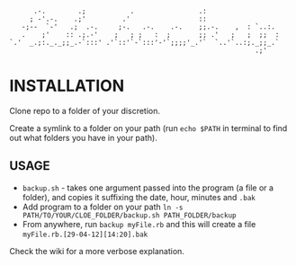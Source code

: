           .-.        .;           .                .:
         ; -'.-.    .;'         .'                 ::
       -;--  `-'   .;  .-.     ;-.   .-.    .-.    ;;.-.    ,  : `..:.
       .    ;'    :: .;.-'    ;   ; ;   :  ;       ;; .'   ;   ;  ;;  :
    `.'  _.;:._._;;_.-`:::' .'`::'`-`:::'-'`;;;;'_.'`  `..'`..:;._;;_.`
                                                                 .;'


INSTALLATION
============

Clone repo to a folder of your discretion.

Create a symlink to a folder on your path (run `echo $PATH` in terminal to find out what folders you have in your path).


USAGE
-----
* `backup.sh` - takes one argument passed into the program (a file or a folder), and copies it suffixing the date, hour, minutes and `.bak`
* Add program to a folder on your path `ln -s PATH/TO/YOUR/CLOE_FOLDER/backup.sh PATH_FOLDER/backup`
* From anywhere, run `backup myFile.rb` and this will create a file `myFile.rb.[29-04-12][14:20].bak`

Check the wiki for a more verbose explanation.